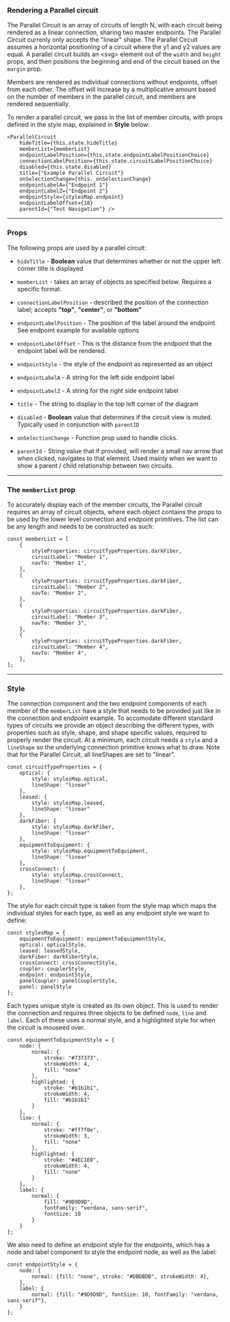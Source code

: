 ### Rendering a Parallel circuit

The Parallel Circuit is an array of circuits of length N, with each circuit being rendered as a linear connection, sharing two master endpoints.  The Parallel Circuit currenly only accepts the "linear" shape.  The Parallel Circuit assumes a horizontal positioning of a circuit where the y1 and y2 values are equal.  A parallel circuit builds an \<svg\> element out of the `width` and `height` props, and then positions the beginning and end of the circuit based on the `margin` prop.  

Members are rendered as individual connections without endpoints, offset from each other. The offset will increase by a multiplicative amount based on the number of members in the parallel circuit, and members are rendered sequentially.

To render a parallel circuit, we pass in the list of member circuits, with props defined in the style map, explained in **Style** below:

	<ParallelCircuit 
		hideTitle={this.state.hideTitle}
		memberList={memberList}
		endpointLabelPosition={this.state.endpointLabelPositionChoice}
		connectionLabelPosition={this.state.circuitLabelPositionChoice}
		disabled={this.state.disabled}
		title={"Example Parallel Circuit"}
		onSelectionChange={this._onSelectionChange}
		endpointLabelA={"Endpoint 1"}
		endpointLabelZ={"Endpoint 2"}
		endpointStyle={stylesMap.endpoint}
		endpointLabelOffset={18}
		parentId={"Test Navigation"} />

___

### Props

The following props are used by a parallel circuit:

 * `hideTitle` - **Boolean** value that determines whether or not the upper left corner title is displayed
 
 * `memberList` - takes an array of objects as specified below.  Requires a specific format.
 
 * `connectionLabelPosition` - described the position of the connection label; accepts **"top"**, **"center"**, or **"bottom"**
 
 * `endpointLabelPosition` - The position of the label around the endpoint.  See endpoint example for available options
 
 * `endpointLabelOffset` - This is the distance from the endpoint that the endpoint label will be rendered. 

 * `endpointStyle` - the style of the endpoint as represented as an object

 * `endpointLabelA` - A string for the left side endpoint label
		
 * `endpointLabelZ` - A string for the right side endpoint label

 * `title` - The string to display in the top left corner of the diagram

 * `disabled` - **Boolean** value that determines if the circuit view is muted.  Typically used in conjunction with `parentID`

 * `onSelectionChange` - Function prop used to handle clicks.

 * `parentId` - String value that if provided, will render a small nav arrow that when clicked, navigates to that element.  Used mainly when we want to show a parent / child relationship between two circuits.

---

### The `memberList` prop

To accurately display each of the member circuits, the Parallel circuit requires an array of circuit objects, where each object contains the props to be used by the lower level connection and endpoint primitives.  The list can be any length and needs to be constructed as such:

	const memberList = [
        {
            styleProperties: circuitTypeProperties.darkFiber,
            circuitLabel: "Member 1",
            navTo: "Member 1",
        },
        {
            styleProperties: circuitTypeProperties.darkFiber,
            circuitLabel: "Member 2",
            navTo: "Member 2",
        },
        {
            styleProperties: circuitTypeProperties.darkFiber,
            circuitLabel: "Member 3",
            navTo: "Member 3",
        },
        {
            styleProperties: circuitTypeProperties.darkFiber,
            circuitLabel: "Member 4",
            navTo: "Member 4",
        },
    ];

---

### Style

The connection component and the two endpoint components of each member of the `memberList` have a style that needs to be provided just like in the connection and endpoint example.  To accomodate different standard types of circuits we provide an object describing the different types, with properties such as style, shape, and shape specific values, required to properly render the circuit. At a minimum, each circuit needs a `style` and a `lineShape` so the underlying connection primitive knows what to draw.  Note that for the Parallel Circuit, all lineShapes are set to "linear".
	
	const circuitTypeProperties = {
	    optical: {
	        style: stylesMap.optical,
	        lineShape: "linear"
	    },
	    leased: {
	        style: stylesMap.leased,
	        lineShape: "linear"
	    },
	    darkFiber: {
	        style: stylesMap.darkFiber,
	        lineShape: "linear"
	    },
	    equipmentToEquipment: {
	        style: stylesMap.equipmentToEquipment,
	        lineShape: "linear"
	    },
	    crossConnect: {
	        style: stylesMap.crossConnect,
	        lineShape: "linear"
	    },
	};

The style for each circuit type is taken from the style map which maps the individual styles for each type, as well as any endpoint style we want to define:

	const stylesMap = {
	    equipmentToEquipment: equipmentToEquipmentStyle,
	    optical: opticalStyle,
	    leased: leasedStyle,
	    darkFiber: darkFiberStyle,
	    crossConnect: crossConnectStyle,
	    coupler: couplerStyle,
	    endpoint: endpointStyle,
	    panelCoupler: panelCouplerStyle,
	    panel: panelStyle
	};

Each types unique style is created as its own object.  This is used to render the connection and requires three objects to be defined `node`, `line` and `label`.  Each of these uses a normal style, and a highlighted style for when the circuit is mouseed over.

	const equipmentToEquipmentStyle = {
	    node: {
	        normal: {
	            stroke: "#737373",
	            strokeWidth: 4,
	            fill: "none"
	        },
	        highlighted: {
	            stroke: "#b1b1b1",
	            strokeWidth: 4,
	            fill: "#b1b1b1"
	        }
	    },
	    line: {
	        normal: {
	            stroke: "#ff7f0e",
	            strokeWidth: 3,
	            fill: "none"
	        },
	        highlighted: {
	            stroke: "#4EC1E0",
	            strokeWidth: 4,
	            fill: "none"
	        }
	    },
	    label: {
	        normal: {
	            fill: "#9D9D9D",
	            fontFamily: "verdana, sans-serif",
	            fontSize: 10
	        }
	    }
	};

We also need to define an endpoint style for the endpoints, which has a node and label component to style the endpoint node, as well as the label:

	const endpointStyle = {
	    node: {
	        normal: {fill: "none", stroke: "#DBDBDB", strokeWidth: 4},
	    },
	    label: {
	        normal: {fill: "#9D9D9D", fontSize: 10, fontFamily: "verdana, sans-serif"},
	    }
	};
